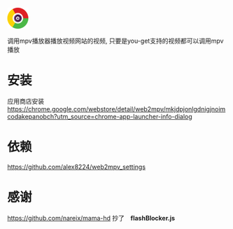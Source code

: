 ![](icon48.png) 

调用mpv播放器播放视频网站的视频, 只要是you-get支持的视频都可以调用mpv播放

安装
====
应用商店安装 https://chrome.google.com/webstore/detail/web2mpv/mkjdpjonlgdnigjnoimcodakepanobch?utm_source=chrome-app-launcher-info-dialog


依赖
======
https://github.com/alex8224/web2mpv_settings

感谢
====

https://github.com/nareix/mama-hd
抄了　**flashBlocker.js**